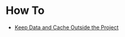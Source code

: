 # How To

- [Keep Data and Cache Outside the Project](/doc/user-guide/howto/external-data-and-cache)
